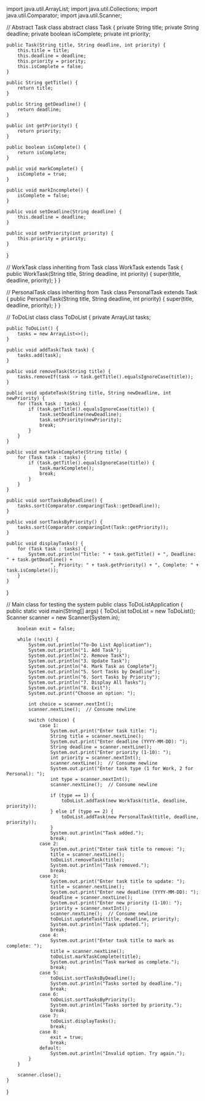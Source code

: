 import java.util.ArrayList;
import java.util.Collections;
import java.util.Comparator;
import java.util.Scanner;

// Abstract Task class
abstract class Task {
    private String title;
    private String deadline;
    private boolean isComplete;
    private int priority;

    public Task(String title, String deadline, int priority) {
        this.title = title;
        this.deadline = deadline;
        this.priority = priority;
        this.isComplete = false;
    }

    public String getTitle() {
        return title;
    }

    public String getDeadline() {
        return deadline;
    }

    public int getPriority() {
        return priority;
    }

    public boolean isComplete() {
        return isComplete;
    }

    public void markComplete() {
        isComplete = true;
    }

    public void markIncomplete() {
        isComplete = false;
    }

    public void setDeadline(String deadline) {
        this.deadline = deadline;
    }

    public void setPriority(int priority) {
        this.priority = priority;
    }
}

// WorkTask class inheriting from Task
class WorkTask extends Task {
    public WorkTask(String title, String deadline, int priority) {
        super(title, deadline, priority);
    }
}

// PersonalTask class inheriting from Task
class PersonalTask extends Task {
    public PersonalTask(String title, String deadline, int priority) {
        super(title, deadline, priority);
    }
}

// ToDoList class
class ToDoList {
    private ArrayList<Task> tasks;

    public ToDoList() {
        tasks = new ArrayList<>();
    }

    public void addTask(Task task) {
        tasks.add(task);
    }

    public void removeTask(String title) {
        tasks.removeIf(task -> task.getTitle().equalsIgnoreCase(title));
    }

    public void updateTask(String title, String newDeadline, int newPriority) {
        for (Task task : tasks) {
            if (task.getTitle().equalsIgnoreCase(title)) {
                task.setDeadline(newDeadline);
                task.setPriority(newPriority);
                break;
            }
        }
    }

    public void markTaskComplete(String title) {
        for (Task task : tasks) {
            if (task.getTitle().equalsIgnoreCase(title)) {
                task.markComplete();
                break;
            }
        }
    }

    public void sortTasksByDeadline() {
        tasks.sort(Comparator.comparing(Task::getDeadline));
    }

    public void sortTasksByPriority() {
        tasks.sort(Comparator.comparingInt(Task::getPriority));
    }

    public void displayTasks() {
        for (Task task : tasks) {
            System.out.println("Title: " + task.getTitle() + ", Deadline: " + task.getDeadline() +
                    ", Priority: " + task.getPriority() + ", Complete: " + task.isComplete());
        }
    }
}

// Main class for testing the system
public class ToDoListApplication {
    public static void main(String[] args) {
        ToDoList toDoList = new ToDoList();
        Scanner scanner = new Scanner(System.in);

        boolean exit = false;

        while (!exit) {
            System.out.println("To-Do List Application");
            System.out.println("1. Add Task");
            System.out.println("2. Remove Task");
            System.out.println("3. Update Task");
            System.out.println("4. Mark Task as Complete");
            System.out.println("5. Sort Tasks by Deadline");
            System.out.println("6. Sort Tasks by Priority");
            System.out.println("7. Display All Tasks");
            System.out.println("8. Exit");
            System.out.print("Choose an option: ");

            int choice = scanner.nextInt();
            scanner.nextLine();  // Consume newline

            switch (choice) {
                case 1:
                    System.out.print("Enter task title: ");
                    String title = scanner.nextLine();
                    System.out.print("Enter deadline (YYYY-MM-DD): ");
                    String deadline = scanner.nextLine();
                    System.out.print("Enter priority (1-10): ");
                    int priority = scanner.nextInt();
                    scanner.nextLine();  // Consume newline
                    System.out.print("Enter task type (1 for Work, 2 for Personal): ");
                    int type = scanner.nextInt();
                    scanner.nextLine();  // Consume newline

                    if (type == 1) {
                        toDoList.addTask(new WorkTask(title, deadline, priority));
                    } else if (type == 2) {
                        toDoList.addTask(new PersonalTask(title, deadline, priority));
                    }
                    System.out.println("Task added.");
                    break;
                case 2:
                    System.out.print("Enter task title to remove: ");
                    title = scanner.nextLine();
                    toDoList.removeTask(title);
                    System.out.println("Task removed.");
                    break;
                case 3:
                    System.out.print("Enter task title to update: ");
                    title = scanner.nextLine();
                    System.out.print("Enter new deadline (YYYY-MM-DD): ");
                    deadline = scanner.nextLine();
                    System.out.print("Enter new priority (1-10): ");
                    priority = scanner.nextInt();
                    scanner.nextLine();  // Consume newline
                    toDoList.updateTask(title, deadline, priority);
                    System.out.println("Task updated.");
                    break;
                case 4:
                    System.out.print("Enter task title to mark as complete: ");
                    title = scanner.nextLine();
                    toDoList.markTaskComplete(title);
                    System.out.println("Task marked as complete.");
                    break;
                case 5:
                    toDoList.sortTasksByDeadline();
                    System.out.println("Tasks sorted by deadline.");
                    break;
                case 6:
                    toDoList.sortTasksByPriority();
                    System.out.println("Tasks sorted by priority.");
                    break;
                case 7:
                    toDoList.displayTasks();
                    break;
                case 8:
                    exit = true;
                    break;
                default:
                    System.out.println("Invalid option. Try again.");
            }
        }

        scanner.close();
    }
}
